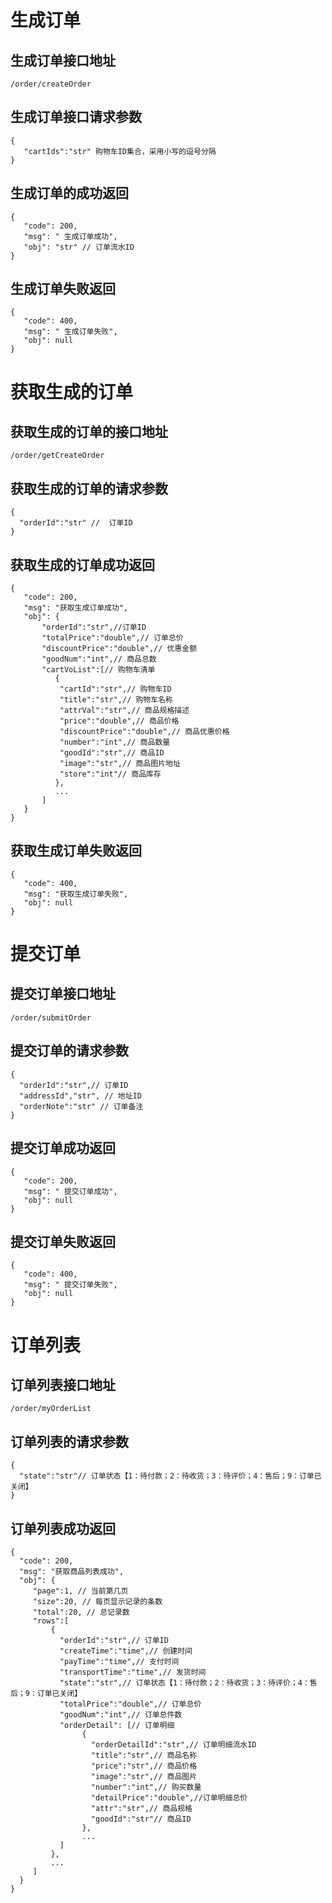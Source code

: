 # 生成订单
## 生成订单接口地址
    /order/createOrder
## 生成订单接口请求参数
    {
       "cartIds":"str" 购物车ID集合，采用小写的逗号分隔
    }
## 生成订单的成功返回
    {
       "code": 200,
       "msg": " 生成订单成功",
       "obj": "str" // 订单流水ID
    }
## 生成订单失败返回
    {
       "code": 400,
       "msg": " 生成订单失败",
       "obj": null
    }
# 获取生成的订单
## 获取生成的订单的接口地址
    /order/getCreateOrder
## 获取生成的订单的请求参数
    {
      "orderId":"str" //  订单ID
    }
## 获取生成的订单成功返回
    {
       "code": 200,
       "msg": "获取生成订单成功",
       "obj": {
           "orderId":"str",//订单ID
           "totalPrice":"double",// 订单总价
           "discountPrice":"double",// 优惠金额
           "goodNum":"int",// 商品总数
           "cartVoList":[// 购物车清单
              {
               "cartId":"str",// 购物车ID
               "title":"str",// 购物车名称
               "attrVal":"str",// 商品规格描述
               "price":"double",// 商品价格
               "discountPrice":"double",// 商品优惠价格
               "number":"int",// 商品数量
               "goodId":"str",// 商品ID
               "image":"str",// 商品图片地址
               "store":"int"// 商品库存
              },
              ...
           ]
       }
    }
## 获取生成订单失败返回
    {
       "code": 400,
       "msg": "获取生成订单失败",
       "obj": null
    }
# 提交订单
## 提交订单接口地址
    /order/submitOrder
## 提交订单的请求参数
    {
      "orderId":"str",// 订单ID
      "addressId","str", // 地址ID
      "orderNote":"str" // 订单备注
    }
## 提交订单成功返回
    {
       "code": 200,
       "msg": " 提交订单成功",
       "obj": null
    }
## 提交订单失败返回
    {
       "code": 400,
       "msg": " 提交订单失败",
       "obj": null
    }
# 订单列表
## 订单列表接口地址
    /order/myOrderList
## 订单列表的请求参数
    {
      "state":"str"// 订单状态【1：待付款；2：待收货；3：待评价；4：售后；9：订单已关闭】
    }
## 订单列表成功返回
    {
      "code": 200,
      "msg": "获取商品列表成功",
      "obj": {
         "page":1, // 当前第几页
         "size":20, // 每页显示记录的条数
         "total":20, // 总记录数
         "rows":[
             {
               "orderId":"str",// 订单ID
               "createTime":"time",// 创建时间
               "payTime":"time",// 支付时间
               "transportTime":"time",// 发货时间
               "state":"str",// 订单状态【1：待付款；2：待收货；3：待评价；4：售后；9：订单已关闭】
               "totalPrice":"double",// 订单总价
               "goodNum":"int",// 订单总件数
               "orderDetail": [// 订单明细
                    {
                      "orderDetailId":"str",// 订单明细流水ID
                      "title":"str",// 商品名称
                      "price":"str",// 商品价格
                      "image":"str",// 商品图片
                      "number":"int",// 购买数量
                      "detailPrice":"double",//订单明细总价
                      "attr":"str",// 商品规格
                      "goodId":"str"// 商品ID
                    },
                    ...
               ]
             },
             ...
         ]
      }
    }